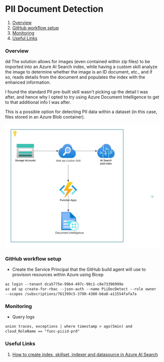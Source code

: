 # PII Document Detection

1. [Overview](#overview)
1. [GitHub workflow setup](#github-workflow-setup)
1. [Monitoring](#monitoring)
1. [Useful Links](#useful-links)

### Overview
dd
The solution allows for images (even contained within zip files) to be imported into an Azure AI Search index, while having a custom skill analyze the image to determine whether the image is an ID document, etc., and if so, reads details from the document and populates the index with the enhanced information. 

I found the standard PII pre-built skill wasn't picking up the detail I was after, and hence why I opted to try using Azure Document Intelligence to get to that additional info I was after.

This is a possible option for detecting PII data within a dataset (in this case, files stored in an Azure Blob container).

![Architecture](assets/images/architecture.jpeg)

### GitHub workflow setup
* Create the Service Principal that the GitHub build agent will use to provision resources within Azure using Bicep
```
az login --tenant dca5775e-99b4-497c-90c1-c8e73396999e
az ad sp create-for-rbac --json-auth --name PiiDocDetect --role owner --scopes /subscriptions/761399c5-3790-4380-b6a8-a11554fafa7a
```

### Monitoring
* Query logs
```
union traces, exceptions | where timestamp > ago(5min) and cloud_RoleName == "func-piiid-prd"
```

### Useful Links
1. [How to create index, skillset, indexer and datasource in Azure AI Search](https://learn.microsoft.com/en-us/azure/search/cognitive-search-tutorial-blob)

